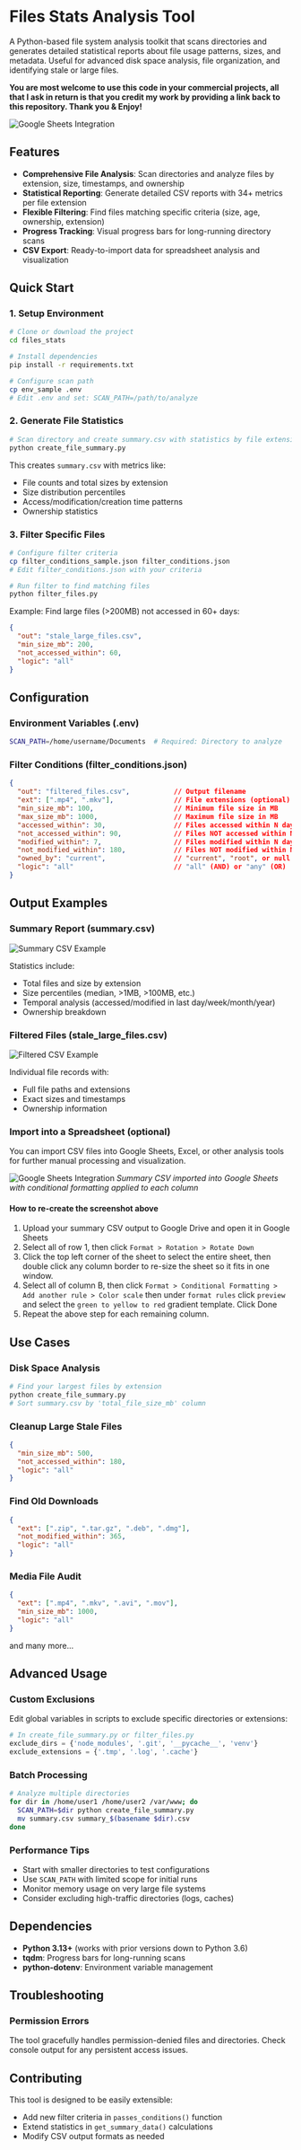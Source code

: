# Files Stats Analysis Tool

A Python-based file system analysis toolkit that scans directories and generates detailed statistical reports about file usage patterns, sizes, and metadata. Useful for advanced disk space analysis, file organization, and identifying stale or large files.

**You are most welcome to use this code in your commercial projects, all that I ask in return is that you credit my work by providing a link back to this repository. Thank you & Enjoy!**

![Google Sheets Integration](readme_assets/google_sheet_formatted_csv.png)

## Features

- **Comprehensive File Analysis**: Scan directories and analyze files by extension, size, timestamps, and ownership
- **Statistical Reporting**: Generate detailed CSV reports with 34+ metrics per file extension
- **Flexible Filtering**: Find files matching specific criteria (size, age, ownership, extension)
- **Progress Tracking**: Visual progress bars for long-running directory scans
- **CSV Export**: Ready-to-import data for spreadsheet analysis and visualization

## Quick Start

### 1. Setup Environment

```bash
# Clone or download the project
cd files_stats

# Install dependencies
pip install -r requirements.txt

# Configure scan path
cp env_sample .env
# Edit .env and set: SCAN_PATH=/path/to/analyze
```

### 2. Generate File Statistics

```bash
# Scan directory and create summary.csv with statistics by file extension
python create_file_summary.py
```

This creates `summary.csv` with metrics like:
- File counts and total sizes by extension
- Size distribution percentiles
- Access/modification/creation time patterns
- Ownership statistics

### 3. Filter Specific Files

```bash
# Configure filter criteria
cp filter_conditions_sample.json filter_conditions.json
# Edit filter_conditions.json with your criteria

# Run filter to find matching files
python filter_files.py
```

Example: Find large files (>200MB) not accessed in 60+ days:
```json
{
  "out": "stale_large_files.csv",
  "min_size_mb": 200,
  "not_accessed_within": 60,
  "logic": "all"
}
```

## Configuration

### Environment Variables (.env)
```bash
SCAN_PATH=/home/username/Documents  # Required: Directory to analyze
```

### Filter Conditions (filter_conditions.json)
```json
{
  "out": "filtered_files.csv",           // Output filename
  "ext": [".mp4", ".mkv"],               // File extensions (optional)
  "min_size_mb": 100,                    // Minimum file size in MB
  "max_size_mb": 1000,                   // Maximum file size in MB
  "accessed_within": 30,                 // Files accessed within N days
  "not_accessed_within": 90,             // Files NOT accessed within N days
  "modified_within": 7,                  // Files modified within N days
  "not_modified_within": 180,            // Files NOT modified within N days
  "owned_by": "current",                 // "current", "root", or null
  "logic": "all"                         // "all" (AND) or "any" (OR)
}
```

## Output Examples

### Summary Report (summary.csv)
![Summary CSV Example](readme_assets/csv_summary.png)

Statistics include:
- Total files and size by extension
- Size percentiles (median, >1MB, >100MB, etc.)
- Temporal analysis (accessed/modified in last day/week/month/year)
- Ownership breakdown

### Filtered Files (stale_large_files.csv)
![Filtered CSV Example](readme_assets/csv_filter.png)

Individual file records with:
- Full file paths and extensions
- Exact sizes and timestamps
- Ownership information

### Import into a Spreadsheet (optional)

You can import CSV files into Google Sheets, Excel, or other analysis tools for further manual processing and visualization.

![Google Sheets Integration](readme_assets/google_sheet_formatted_csv.png)
*Summary CSV imported into Google Sheets with conditional formatting applied to each column*

#### How to re-create the screenshot above

1. Upload your summary CSV output to Google Drive and open it in Google Sheets
2. Select all of row 1, then click `Format > Rotation > Rotate Down`
3. Click the top left corner of the sheet to select the entire sheet, then double click any column border to re-size the sheet so it fits in one window.
4. Select all of column B, then click `Format > Conditional Formatting > Add another rule > Color scale` then under `format rules` click `preview` and select the `green to yellow to red` gradient template. Click Done
5. Repeat the above step for each remaining column.

## Use Cases

### Disk Space Analysis
```bash
# Find your largest files by extension
python create_file_summary.py
# Sort summary.csv by 'total_file_size_mb' column
```

### Cleanup Large Stale Files
```json
{
  "min_size_mb": 500,
  "not_accessed_within": 180,
  "logic": "all"
}
```

### Find Old Downloads
```json
{
  "ext": [".zip", ".tar.gz", ".deb", ".dmg"],
  "not_modified_within": 365,
  "logic": "all"
}
```

### Media File Audit
```json
{
  "ext": [".mp4", ".mkv", ".avi", ".mov"],
  "min_size_mb": 1000,
  "logic": "all"
}
```
and many more...

## Advanced Usage

### Custom Exclusions
Edit global variables in scripts to exclude specific directories or extensions:

```python
# In create_file_summary.py or filter_files.py
exclude_dirs = {'node_modules', '.git', '__pycache__', 'venv'}
exclude_extensions = {'.tmp', '.log', '.cache'}
```

### Batch Processing
```bash
# Analyze multiple directories
for dir in /home/user1 /home/user2 /var/www; do
  SCAN_PATH=$dir python create_file_summary.py
  mv summary.csv summary_$(basename $dir).csv
done
```

### Performance Tips
- Start with smaller directories to test configurations
- Use `SCAN_PATH` with limited scope for initial runs
- Monitor memory usage on very large file systems
- Consider excluding high-traffic directories (logs, caches)

## Dependencies

- **Python 3.13+** (works with prior versions down to Python 3.6) 
- **tqdm**: Progress bars for long-running scans
- **python-dotenv**: Environment variable management


## Troubleshooting

### Permission Errors

The tool gracefully handles permission-denied files and directories. Check console output for any persistent access issues.

## Contributing

This tool is designed to be easily extensible:
- Add new filter criteria in `passes_conditions()` function
- Extend statistics in `get_summary_data()` calculations
- Modify CSV output formats as needed
